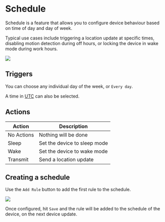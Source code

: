 # Schedule

Schedule is a feature that allows you to configure device behaviour based on time of day and day of week.

Typical use cases include triggering a location update at specific times, disabling motion detection during off hours, or locking the device in wake mode during work hours.

![](https://upload.r2.lb.chasm.cloud/2025/10/imgur/qKvsRBe.png)

## Triggers

You can choose any individual day of the week, or `Every day`.

A time in [UTC](https://en.wikipedia.org/wiki/Coordinated_Universal_Time) can also be selected.

## Actions

| Action     | Description                  |
| ---------- | ---------------------------- |
| No Actions | Nothing will be done         |
| Sleep      | Set the device to sleep mode |
| Wake       | Set the device to wake mode  |
| Transmit   | Send a location update |

## Creating a schedule

Use the `Add Rule` button to add the first rule to the schedule.

![](https://upload.r2.lb.chasm.cloud/2025/10/imgur/Cj8MgT0.png)

Once configured, hit `Save` and the rule will be added to the schedule of the device, on the next device update.
